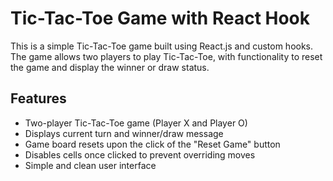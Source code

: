 # Tic-Tac-Toe Game with React Hook
This is a simple Tic-Tac-Toe game built using React.js and custom hooks. The game allows two players to play Tic-Tac-Toe, with functionality to reset the game and display the winner or draw status.

## Features
- Two-player Tic-Tac-Toe game (Player X and Player O)
- Displays current turn and winner/draw message
- Game board resets upon the click of the "Reset Game" button
- Disables cells once clicked to prevent overriding moves
- Simple and clean user interface

